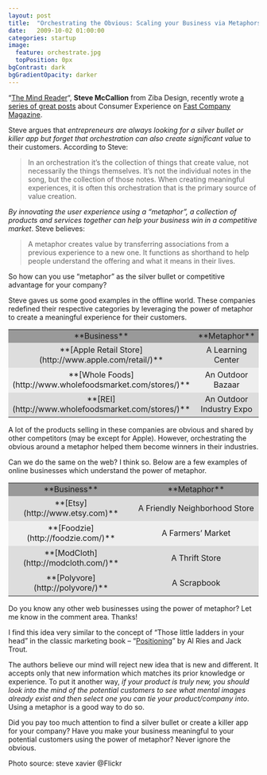 ```yaml
---
layout: post
title:  "Orchestrating the Obvious: Scaling your Business via Metaphors"
date:   2009-10-02 01:00:00
categories: startup
image:
  feature: orchestrate.jpg
  topPosition: 0px
bgContrast: dark
bgGradientOpacity: darker
---
```


“[The Mind Reader](http://www.fastcompany.com/blog/alissa-walker/designerati/introducing-guest-blogger-steve-mccallion-consumer-experience)“, **Steve McCallion** from Ziba Design, recently wrote [a series of great posts](http://www.fastcompany.com/tag/steve-mccallion) about Consumer Experience on [Fast Company Magazine](http://www.fastcompany.com/).

Steve argues that _entrepreneurs are always looking for a silver bullet or killer app but forget that orchestration can also create significant value_ to their customers. According to Steve:

> In an orchestration it’s the collection of things that create value, not necessarily the things themselves. It’s not the individual notes in the song, but the collection of those notes. When creating meaningful experiences, it is often this orchestration that is the primary source of value creation.

_By innovating the user experience using a “metaphor”, a collection of products and services together can help your business win in a competitive market_. Steve believes:

> A metaphor creates value by transferring associations from a previous experience to a new one. It functions as shorthand to help people understand the offering and what it means in their lives.

So how can you use “metaphor” as the silver bullet or competitive advantage for your company?

Steve gaves us some good examples in the offline world. These companies redefined their respective categories by leveraging the power of metaphor to create a meaningful experience for their customers.

<table border="0" cellpadding="8" cellspacing="1" width="100%">

<tbody>

<tr bgcolor="#999999" align="center" height="25">

<td width="50%">**Business**</td>

<td width="50%">**Metaphor**</td>

</tr>

<tr bgcolor="#dddddd" height="50">

<td align="center">**[Apple Retail Store](http://www.apple.com/retail/)**</td>

<td align="center">A Learning Center</td>

</tr>

<tr bgcolor="#eeeeee" height="50">

<td align="center">**[Whole Foods](http://www.wholefoodsmarket.com/stores/)**</td>

<td align="center">An Outdoor Bazaar</td>

</tr>

<tr bgcolor="#dddddd" height="50">

<td align="center">**[REI](http://www.wholefoodsmarket.com/stores/)**</td>

<td align="center">An Outdoor Industry Expo</td>

</tr>

</tbody>

</table>

A lot of the products selling in these companies are obvious and shared by other competitors (may be except for Apple). However, orchestrating the obvious around a metaphor helped them become winners in their industries.

Can we do the same on the web? I think so. Below are a few examples of online businesses which understand the power of metaphor.

<table border="0" cellpadding="8" cellspacing="1" width="100%">

<tbody>

<tr bgcolor="#999999" align="center" height="25">

<td width="50%">**Business**</td>

<td width="50%">**Metaphor**</td>

</tr>

<tr bgcolor="#dddddd" height="50">

<td align="center">**[Etsy](http://www.etsy.com)**</td>

<td align="center">A Friendly Neighborhood Store</td>

</tr>

<tr bgcolor="#eeeeee" height="50">

<td align="center">**[Foodzie](http://foodzie.com/)**</td>

<td align="center">A Farmers’ Market</td>

</tr>

<tr bgcolor="#dddddd" height="50">

<td align="center">**[ModCloth](http://modcloth.com/)**</td>

<td align="center">A Thrift Store</td>

</tr>

<tr bgcolor="#dddddd" height="50">

<td align="center">**[Polyvore](http://polyvore/)**</td>

<td align="center">A Scrapbook</td>

</tr>

</tbody>

</table>

Do you know any other web businesses using the power of metaphor? Let me know in the comment area. Thanks!

I find this idea very similar to the concept of “Those little ladders in your head” in the classic marketing book – “[Positioning](http://www.amazon.com/Positioning-Battle-Your-Mind-Anniversary/dp/0071359168/ref=sr_1_1?ie=UTF8&s=books&qid=1254478169&sr=8-1)” by Al Ries and Jack Trout.

The authors believe our mind will reject new idea that is new and different. It accepts only that new information which matches its prior knowledge or experience. To put it another way, _if your product is truly new, you should look into the mind of the potential customers to see what mental images already exist and then select one you can tie your product/company into_. Using a metaphor is a good way to do so.

Did you pay too much attention to find a silver bullet or create a killer app for your company? Have you make your business meaningful to your potential customers using the power of metaphor? Never ignore the obvious.

<span class="photo-source">Photo source: steve xavier @Flickr</span>
